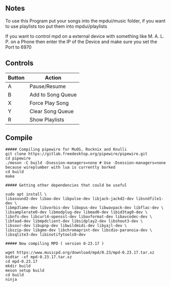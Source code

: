 ## Notes

To use this Program put your songs into the mpdui/music folder, if you want to use playlists too put them into mpdui/playlists

If you want to control mpd on a external device with something like M. A. L. P. on a Phone then enter the IP of the Device and make sure you set the Port to 6970

## Controls

| Button | Action |
|--|--| 
|A|Pause/Resume|
|B|Add to Song Queue|
|X|Force Play Song|
|Y|Clear Song Queue|
|R|Show Playlists|


## Compile

```shell
##### Compiling pipewire for MuOS, Rocknix and Knulli
git clone https://gitlab.freedesktop.org/pipewire/pipewire.git
cd pipewire
./meson -C build -Dsession-managers=none # Use -Dsession-managers=none because wireplumber with lua is currently borked
cd build
make

##### Getting other dependencies that could be useful 

sudo apt install \
libasound2-dev libao-dev libpulse-dev libjack-jackd2-dev libsndfile1-dev \
libmp3lame-dev libvorbis-dev libopus-dev libwavpack-dev libflac-dev \
libsamplerate0-dev libmodplug-dev libmad0-dev libid3tag0-dev \
libnfs-dev libcurl4-openssl-dev libavformat-dev libavcodec-dev \
libfaad-dev libmpdclient-dev libsidplay2-dev libshout3-dev \
libsoxr-dev libupnp-dev libwildmidi-dev libyajl-dev \
libzzip-dev libgme-dev libchromaprint-dev libcdio-paranoia-dev \
libsqlite3-dev libinotifytools0-dev

##### Now compiling MPD ( version 0-23.17 )

wget https://www.musicpd.org/download/mpd/0.23/mpd-0.23.17.tar.xz
bsdtar -xf mpd-0.23.17.tar.xz
cd mpd-0.23.17
mkdir build
meson setup build
cd build
ninja
```
